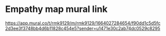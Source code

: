 # Empathy map mural link
https://app.mural.co/t/rmk9129/m/rmk9129/1664027284654/f90dd1c5d5fc2d3ee3f3748bb4d6b11828c454e5?sender=u1471e30c2ab74dc0529c8295

